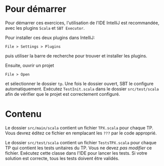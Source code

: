 # Pour démarrer

Pour démarrer ces exercices, l'utilisation de l'IDE IntelliJ est
recommandée, avec les plugins `Scala` et `SBT Executor`.

Pour installer ces deux plugins dans IntelliJ:
```
File > Settings > Plugins
```
puis utiliser la barre de recherche pour trouver et installer les
plugins.

Ensuite, ouvrir un projet
```
File > Open
```
et sélectionner le dossier `tp`. Une fois le dossier ouvert, SBT le
configure automatiquement. Exécutez `TestInit.scala` dans le dossier
`src/test/scala` afin de vérifier que le projet est correctement
configuré.

# Contenu

Le dossier `src/main/scala` contient un fichier `TPX.scala` pour
chaque TP. Vous devrez éditez ce fichier en remplacant les `???` par
le code approprié.

Le dossier `src/test/scala` contient un fichier `TestsTPX.scala` pour
chaque TP qui contient les tests unitaires du TP. Vous ne devez *pas
modifier* ce fichier. Exécutez cette classe dans l'IDE pour lancer les
tests. Si votre solution est correcte, tous les tests doivent être
validés.